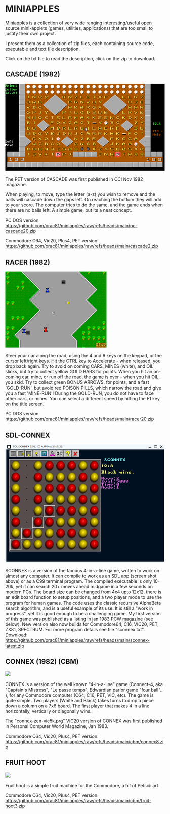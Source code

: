 # MINIAPPLES

Miniapples is a collection of very wide ranging interesting/useful open source mini-applets (games, utilities, applications) that are too small to justify their own project.

I present them as a collection of zip files, each containing source code, executable and text file description.

Click on the txt file to read the description, click on the zip to download.

## CASCADE (1982)

<img src="https://github.com/orac81/miniapples/blob/main/pc-cascade-screen.png">

The PET version of CASCADE was first published in CCI Nov 1982 magazine.

When playing, to  move, type the letter (a-z) you wish to remove and the balls will cascade
down the gaps left. On reaching the bottom they will add to your score. 
The computer tries to do the same, and the game ends when there are no balls left.
A simple game, but its a neat concept.

PC DOS version:
<https://github.com/orac81/miniapples/raw/refs/heads/main/pc-cascade20.zip>

Commodore C64, Vic20, Plus4, PET version:
<https://github.com/orac81/miniapples/raw/refs/heads/main/cascade2.zip>



## RACER (1982)

<img src ="https://github.com/orac81/miniapples/blob/main/racer-screen1.png">


Steer your car along the road, using the 4
and 6 keys on the keypad, or the cursor left/right keys. Hit the
CTRL key to Accelerate - when released, you drop back again.
Try to avoid on coming CARS, MINES (white), and OIL slicks, but
try to collect yellow GOLD BARS for points. When you hit an
on-coming car, mine, or run off the road, the game is over - when
you hit OIL, you skid. Try to collect green BONUS ARROWS, for
points, and a fast 'GOLD-RUN', but avoid red POISON PILLS, which
narrow the road and give you a fast 'MINE-RUN'!
During the GOLD-RUN, you do not have to face other cars, or mines.
You can select a different speed by hitting the F1 key on the title
screen.

PC DOS version:
<https://github.com/orac81/miniapples/raw/refs/heads/main/racer20.zip>

## SDL-CONNEX

<img src ="https://github.com/orac81/miniapples/blob/main/sconnex155screenshot.png">

SCONNEX is a version of the famous 4-in-a-line game, written to work on almost any computer. It can compile to work as an SDL app (screen shot above) or as a C99 terminal program. The compiled executable is only 10-20k, yet it can search 20+ moves ahead midgame in a few seconds on modern PCs.
 The board size can be changed from 4x4 upto 12x12, there is an edit board function to setup positions, and a two player mode to use the program for human games. 
The code uses the classic recursive AlphaBeta search algorithm, and is a useful example of its use. It is still a "work in progress", yet it is good enough to be a challenging game. My first version of this game was published as a listing in jan  1983 PCW magazine (see below).
New version also now builds for Commodore64, C16, VIC20, PET, ZX81, SPECTRUM.
For more program details see file  "sconnex.txt".
Download: <https://github.com/orac81/miniapples/raw/refs/heads/main/sconnex-latest.zip>


## CONNEX (1982) (CBM)

<img src ="https://github.com/orac81/miniapples/cbm/blob/main/connex-c16-1.png">

CONNEX is a version of the well known "4-in-a-line" game (Connect-4, aka "Captain's Mistress", "Le passe temps", Edwardian parlor game "four ball".. ),
for any Commodore computer (C64, C16, PET, VIC, etc).
The game is quite simple. Two players (White and Black) takes turns 
to drop a piece down a column on a 7x6 board. The first player that makes 
4 in a line horizontally, vertically or diagonally wins. 

The "connex-zen-vic5k.prg" VIC20 version of CONNEX was first published in 
Personal Computer World Magazine, Jan 1983. 

Commodore C64, Vic20, Plus4, PET version:
<https://github.com/orac81/miniapples/raw/refs/heads/main/cbm/connex8.zip>


## FRUIT HOOT

<img src ="https://github.com/orac81/miniapples/blob/main/cbm/fruit1.png">

Fruit hoot is a simple fruit machine for the Commodore, a bit of Petscii art.

Commodore C64, Vic20, Plus4, PET version:
<https://github.com/orac81/miniapples/raw/refs/heads/main/cbm/fruit-hoot3.zip>



